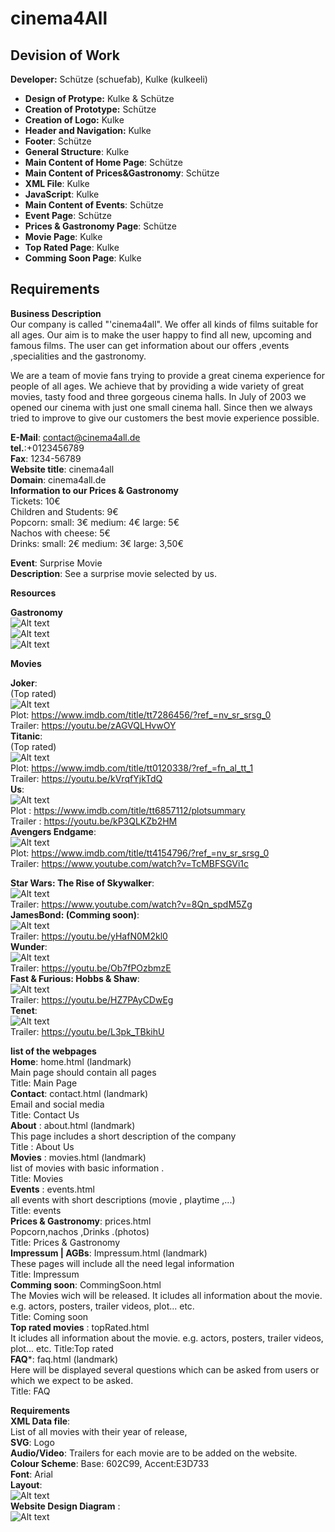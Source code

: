 # cinema4All
## Devision of Work
 **Developer:** Schütze (schuefab), Kulke (kulkeeli)
- **Design of Protype:** Kulke & Schütze
- **Creation of Prototype:** Schütze
- **Creation of Logo:** Kulke
- **Header and Navigation:** Kulke
- **Footer**: Schütze
- **General Structure**: Kulke
- **Main Content of Home Page**: Schütze
- **Main Content of Prices&Gastronomy**: Schütze
- **XML File**: Kulke
- **JavaScript**: Kulke
- **Main Content of Events**: Schütze
- **Event Page**: Schütze
- **Prices & Gastronomy Page**: Schütze
- **Movie Page**: Kulke
- **Top Rated Page**: Kulke
- **Comming Soon Page**: Kulke

## Requirements
**Business Description**  
Our company is called "'cinema4all". We offer all kinds of films suitable for all ages. 
Our aim is to make the user happy to find all new, upcoming and famous films.
The user can get information about  our offers ,events ,specialities and the gastronomy.

We are a team of movie fans trying to provide a great cinema experience for people of all ages.
We achieve that by providing a wide variety of great movies, tasty food and three gorgeous cinema halls.
In July of 2003 we opened our cinema with just one small cinema hall. 
Since then we always tried to improve to give our customers the best movie experience possible.

**E-Mail**: contact@cinema4all.de  
**tel.**:+0123456789  
**Fax**: 1234-56789  
**Website title**: cinema4all  
**Domain**: cinema4all.de  
**Information to our Prices & Gastronomy**  
Tickets: 10€  
Children and Students:  9€  
Popcorn: small: 3€ medium: 4€ large: 5€  
Nachos with cheese: 5€  
Drinks: small: 2€ medium: 3€ large: 3,50€  

**Event**: Surprise Movie  
**Description**: See a surprise movie selected by us.  

**Resources**  
  
**Gastronomy**  
![Alt text](./resources/Gastronomy/nachos.jpg)    
![Alt text](./resources/Gastronomy/popcorn.jpg)    
![Alt text](./resources/Gastronomy/photo3.jpg)    



**Movies**

**Joker**:  
(Top rated)    
![Alt text](./resources/joker.jpg)  
Plot: https://www.imdb.com/title/tt7286456/?ref_=nv_sr_srsg_0  
Trailer: https://youtu.be/zAGVQLHvwOY  
**Titanic**:  
(Top rated)  
![Alt text](./resources/titanic.jpg)  
Plot: https://www.imdb.com/title/tt0120338/?ref_=fn_al_tt_1  
Trailer: https://youtu.be/kVrqfYjkTdQ  
**Us**:  
![Alt text](./resources/wir.jpg)  
Plot : https://www.imdb.com/title/tt6857112/plotsummary  
Trailer : https://youtu.be/kP3QLKZb2HM  
**Avengers Endgame**:  
![Alt text](./resources/AvengersEndgame.jpeg)  
Plot: https://www.imdb.com/title/tt4154796/?ref_=nv_sr_srsg_0  
Trailer: https://www.youtube.com/watch?v=TcMBFSGVi1c  


**Star Wars: The Rise of Skywalker**:  
![Alt text](./resources/StarWars.jpeg)  
Trailer: https://www.youtube.com/watch?v=8Qn_spdM5Zg  
**JamesBond: (Comming soon)**:  
![Alt text](./resources/jamesBond.jpg)  
Trailer: https://youtu.be/yHafN0M2kl0  
**Wunder**:  
![Alt text](./resources/Wunder.jpg)  
Trailer: https://youtu.be/Ob7fPOzbmzE  
**Fast & Furious: Hobbs & Shaw**:  
![Alt text](./resources/FastandFurious.jpeg)  
Trailer:  https://youtu.be/HZ7PAyCDwEg  
**Tenet**:  
![Alt text](./resources/tenet.jpeg)  
Trailer:  https://youtu.be/L3pk_TBkihU  

**list of the webpages**  
**Home**: home.html (landmark)  
Main page should contain all pages    
Title: Main Page  
**Contact**:  contact.html (landmark)   
Email and social media   
Title: Contact Us  
**About**  : about.html (landmark)  
This page includes a short description of the company    
Title : About Us   
**Movies** : movies.html (landmark)   
list of movies with basic information .   
Title: Movies  
**Events** : events.html   
all events with short descriptions (movie , playtime ,...)   
Title: events  
**Prices & Gastronomy**: prices.html   
Popcorn,nachos ,Drinks .(photos)   
Title: Prices & Gastronomy   
**Impressum | AGBs**: Impressum.html (landmark)   
These pages will include all the need legal information   
Title:  Impressum   
**Comming soon**: CommingSoon.html  
The Movies wich will be released. It icludes all information about the movie. e.g. actors, posters, trailer videos, plot... etc.   
Title: Coming soon   
**Top rated movies** : topRated.html  
It icludes all information about the movie. e.g. actors, posters, trailer videos, plot... etc.
Title:Top rated  
**FAQ***: faq.html (landmark)  
Here will be displayed several questions which can be asked from users or which we expect to be asked.  
Title: FAQ  




**Requirements**    
**XML Data file**:  
List of all movies with their year of release,  
**SVG**: Logo  
**Audio/Video**: Trailers  for each movie are to be added on the website.     
**Colour Scheme**: Base: 602C99, Accent:E3D733  
**Font**: Arial  
**Layout**:  
![Alt text](./diagram/layout.svg)  
**Website Design Diagram** :  
![Alt text](./diagram/webDesign.svg)  

